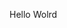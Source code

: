 Hello Wolrd






































































































































































































































































































































































































































































































































































































